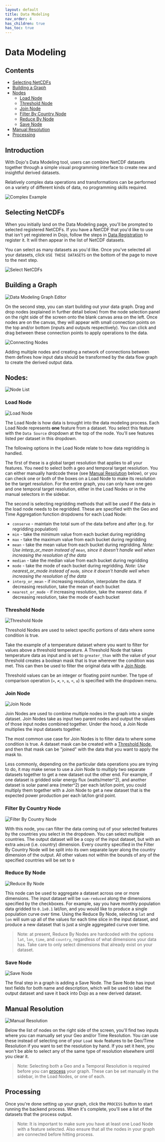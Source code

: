 ```yaml
---
layout: default
title: Data Modeling
nav_order: 4
has_children: true
has_toc: true
---
```


# Data Modeling

## Contents

- [Selecting NetCDFs](#selecting-netCDFs)
- [Building a Graph](#building-a-graph)
- [Nodes](#nodes)
  - [Load Node](#load-node)
  - [Threshold Node](#threshold-node)
  - [Join Node](#join-node)
  - [Filter By Country Node](#filter-by-country-node)
  - [Reduce By Node](#reduce-by-node)
  - [Save Node](#save-node)
- [Manual Resolution](#manual-resolution)
- [Processing](#processing)

## Introduction

With Dojo's Data Modeling tool, users can combine NetCDF datasets together through a simple visual programming interface to create new and insightful derived datasets.

Relatively complex data operations and transformations can be performed on a variety of different kinds of data, no programming skills required.

![Complex Example](imgs/data-modeling-complex-example.png)


## Selecting NetCDFs

When you initially land on the Data Modeling page, you'll be prompted to selected registered NetCDFs. If you have a NetCDF that you'd like to use that isn't yet registered in Dojo, follow the steps in [Data Registration](./data-registration) to register it. It will then appear in the list of NetCDF datasets.

You can select as many datasets as you'd like. Once you've selected all your datasets, click `USE THESE DATASETS` on the bottom of the page to move to the next step.

![Select NetCDFs](imgs/data-modeling-select-netcdfs.png)


## Building a Graph

![Data Modeling Graph Editor](imgs/data-modeling-empty-canvas.png)


On the second step, you can start building out your data graph. Drag and drop nodes (explained in further detail below) from the node selection panel on the right side of the screen onto the blank canvas area on the left. Once nodes are on the canvas, they will appear with small connection points on the top and/or bottom (inputs and outputs respectively). You can click and drag between these connection points to apply operations to the data.

![Connecting Nodes](imgs/data-modeling-connecting-nodes.png)


Adding multiple nodes and creating a network of connections between them defines how input data should be transformed by the data flow graph to create the derived output data.

## Nodes:


![Node List](imgs/data-modeling-node-list.png)


### Load Node

![Load Node](imgs/data-modeling-load-node.png)


The Load Node is how data is brought into the data modeling process. Each Load Node represents **one** feature from a dataset. You select this feature with the `Data Source` dropdown at the top of the node. You'll see features listed per dataset in this dropdown.

The following options in the Load Node relate to how data regridding is handled.

The first of these is a global target resolution that applies to all your features. You need to select both a geo and temporal target resolution. You can either manually hardcode these (see [Manual Resolution](#manual-resolution) below), or you can check one or both of the boxes on a Load Node to make its resolution be the target resolution. For the entire graph, you can only have one geo and one temporal target resolution, either in the Load Nodes or in the manual selectors in the sidebar.

The second is selecting regridding methods that will be used if the data in the load node needs to be regridded. These are specified with the Geo and Time Aggregation function dropdowns for each Load Node:
- `conserve` - maintain the total sum of the data before and after (e.g. for regridding population)
- `min` - take the minimum value from each bucket during regridding
- `max` - take the maximum value from each bucket during regridding
- `mean` - take the mean value from each bucket during regridding. *Note: Use interp_or_mean instead of `mean`, since it doesn't handle well when increasing the resolution of the data*
- `median` - take the median value from each bucket during regridding
- `mode`  - take the mode of each bucket during regridding. *Note: Use nearest_or_mode instead of `mode`, since it doesn't handle well when increasing the resolution of the data*
- `interp_or_mean`  - if increasing resolution, interpolate the data. If decreasing resolution, take the mean of each bucket
- `nearest_or_mode`  - if increasing resolution, take the nearest data. if decreasing resolution, take the mode of each bucket

### Threshold Node
![Threshold Node](imgs/data-modeling-threshold-node.png)


Threshold Nodes are used to select specific portions of data where some condition is true.

Take the example of a temperature dataset where you want to filter for values above a threshold temperature. A Threshold Node that takes temperature data as input and is set to `greater_than` with the value of your threshold creates a boolean mask that is true wherever the condition was met. This can then be used to filter the original data with a [Join Node](#join-node).

Threshold values can be an integer or floating point number. The type of comparison operation (`=`, `≠`, `>`, `≥`, `<`, `≤`)  is specified with the dropdown menu.


### Join Node
![Join Node](imgs/data-modeling-join-node.png)


Join Nodes are used to combine multiple nodes in the graph into a single dataset. Join Nodes take as input two parent nodes and output the values of those input nodes combined together. Under the hood, a Join Node multiplies the input datasets together.

The most common use case for Join Nodes is to filter data to where some condition is true. A dataset mask can be created with a [Threshold Node](#threshold-node), and then that mask can be "joined" with the data that you want to apply the mask to.

Less commonly, depending on the particular data operations you are trying to do, it may make sense to use a Join Node to multiply two separate datasets together to get a new dataset out the other end. For example, if one dataset is gridded solar energy flux (watts/meter^2), and another dataset is solar panel area (meter^2) per each lat/lon point, you could multiply them together with a Join Node to get a new dataset that is the expected power production per each lat/lon grid point.

### Filter By Country Node
![Filter By Country Node](imgs/data-modeling-filter-by-country-node.png)


With this node, you can filter the data coming out of your selected features by the countries you select in the dropdown. You can select multiple countries. The output dataset will be a copy of the input dataset, but with an extra `admin0` (i.e. country) dimension. Every country specified in the Filter By Country Node will be split into its own separate layer along the country dimension of the output. All other values not within the bounds of any of the specified countries will be set to `0`


### Reduce By Node
![Reduce By Node](imgs/data-modeling-reduce-by-node.png)


This node can be used to aggregate a dataset across one or more dimensions. The input dataset will be `sum-reduced` along the dimensions specified by the checkboxes. For example, say you have monthly population data gridded to `0.1x0.1` lat/lon, and you would like to produce a single population curve over time. Using the Reduce By Node, selecting `lat` and `lon` will sum up all of the values for each time slice in the input dataset, and produce a new dataset that is just a single aggregated curve over time.

> Note: at present, Reduce By Nodes are hardcoded with the options `lat`, `lon`, `time`, and `country`, regardless of what dimensions your data has. Take care to only select dimensions that already exist on your dataset.

### Save Node
![Save Node](imgs/data-modeling-save-node.png)


The final step in a graph is adding a Save Node. The Save Node has input text fields for both name and description, which will be used to label the output dataset and save it back into Dojo as a new derived dataset.

## Manual Resolution
![Manual Resolution](imgs/data-modeling-manual-resolution.png)


Below the list of nodes on the right side of the screen, you'll find two inputs where you can manually set your Geo and/or Time Resolution. You can use these instead of selecting one of your `Load Node` features to be Geo/Time Resolution if you want to set the resolution by hand. If you set it here, you won't be able to select any of the same type of resolution elsewhere until you clear it.

> Note: Selecting both a Geo and a Temporal Resolution is required before you can [process](#processing) your graph. These can be set manually in the sidebar, in the Load Nodes, or one of each.

## Processing
Once you're done setting up your graph, click the `PROCESS` button to start running the backend process. When it's complete, you'll see a list of the datasets that the process output. 

> Note: It is important to make sure you have at least one Load Node with a feature selected. Also ensure that all the nodes in your graph are connected before hitting process.